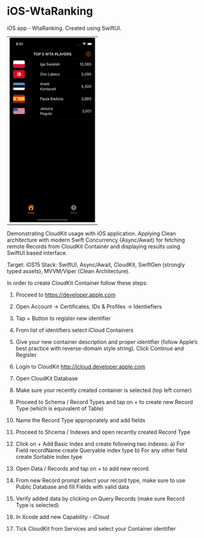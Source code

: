 # iOS-WtaRanking
iOS app - WtaRanking. Created using SwiftUI.

<table>
  <tr>
  <td><img src="MDImg/image0.png" width=225 height=485></td>
  </tr>
 </table>

Demonstrating CloudKit usage with iOS application. Applying Clean architecture with modern Swift Concurrency (Async/Await) for fetching remote Records from CloudKit Container and displaying results using SwiftUI based interface.

Target: iOS15
Stack: SwiftUI, Async/Await, CloudKit, SwiftGen (strongly typed assets), MVVM/Viper (Clean Architecture).

In order to create CloudKit Container follow these steps:
1. Proceed to https://developer.apple.com
2. Open Account -> Certificates, IDs & Profiles -> Identiefiers
3. Tap + Button to register new identifier
4. From list of identifiers select iCloud Containers
5. Give your new container description and proper identifier (follow Apple’s best practice with reverse-domain style string). Click Continue and Register

6. Login to CloudKit http://icloud.developer.apple.com
7. Open CloudKit Database
8. Make sure your recently created container is selected (top left corner)
9. Proceed to Schema / Record Types and tap on + to create new Record Type (which is equivalent of Table)
10. Name the Record Type appropriately and add fields

11. Proceed to Shcema / Indexes and open recently created Record Type
12. Click on + Add Basic Index and create following two indexes:
a) For Field recordName create Queryable index type
b) For any other field create Sortable index type

13. Open Data / Records and tap on + to add new record
14. From new Record prompt select your record type, make sure to use Public Database and fill Fields with valid data
15. Verify added data by clicking on Query Records (make sure Record Type is selected)

16. In Xcode add new Capability - iCloud
17. Tick CloudKit from Services and select your Container identifier
